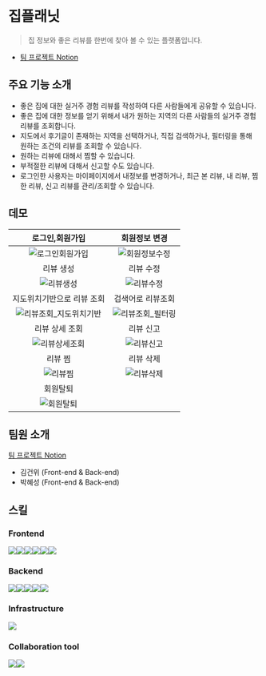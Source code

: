 # 집플래닛

> 집 정보와 좋은 리뷰를 한번에 찾아 볼 수 있는 플랫폼입니다.

- [팀 프로젝트 Notion](https://www.notion.so/d6a79d46b2f24d8cbe7fc137fcaeca35?pvs=4)

## 주요 기능 소개

- 좋은 집에 대한 실거주 경험 리뷰를 작성하여 다른 사람들에게 공유할 수 있습니다.
- 좋은 집에 대한 정보를 얻기 위해서 내가 원하는 지역의 다른 사람들의 실거주 경험 리뷰를 조회합니다.
- 지도에서 후기글이 존재하는 지역을 선택하거나, 직접 검색하거나, 필터링을 통해 원하는 조건의 리뷰를 조회할 수 있습니다.
- 원하는 리뷰에 대해서 찜할 수 있습니다.
- 부적절한 리뷰에 대해서 신고할 수도 있습니다.
- 로그인한 사용자는 마이페이지에서 내정보를 변경하거나, 최근 본 리뷰, 내 리뷰, 찜한 리뷰, 신고 리뷰를 관리/조회할 수 있습니다.

## 데모

|                                                       로그인,회원가입                                                        |                                                     회원정보 변경                                                      |
| :--------------------------------------------------------------------------------------------------------------------------: | :--------------------------------------------------------------------------------------------------------------------: |
|    ![로그인회원가입](https://github.com/ghdl023/zipplanet-frontend/assets/44239297/7d07c2a0-93f0-4e33-978c-53150fa573ae)     |  ![회원정보수정](https://github.com/ghdl023/zipplanet-frontend/assets/44239297/58a7b46b-d5f2-4228-a25d-33aa16c95730)   |
|                                                          리뷰 생성                                                           |                                                       리뷰 수정                                                        |
|       ![리뷰생성](https://github.com/ghdl023/zipplanet-frontend/assets/44239297/ab702199-9199-465d-ad9a-3e2bfe11e740)        |    ![리뷰수정](https://github.com/ghdl023/zipplanet-frontend/assets/44239297/5fa800c0-ad66-4c6c-837e-703cfbba7865)     |
|                                                  지도위치기반으로 리뷰 조회                                                  |                                                   검색어로 리뷰조회                                                    |
| ![리뷰조회_지도위치기반](https://github.com/ghdl023/zipplanet-frontend/assets/44239297/0fac0449-ac2a-47d7-af2c-db36b471c87e) | ![리뷰조회_필터링](https://github.com/ghdl023/zipplanet-frontend/assets/44239297/0c6951cf-e1ce-40c9-9f23-7fe8681cff91) |
|                                                        리뷰 상세 조회                                                        |                                                       리뷰 신고                                                        |
|     ![리뷰상세조회](https://github.com/ghdl023/zipplanet-frontend/assets/44239297/06275832-9bbe-4728-a4b8-63f15e04320f)      |    ![리뷰신고](https://github.com/ghdl023/zipplanet-frontend/assets/44239297/1df493bc-bd2e-471c-b9ed-28afd72be00d)     |
|                                                           리뷰 찜                                                            |                                                       리뷰 삭제                                                        |
|        ![리뷰찜](https://github.com/ghdl023/zipplanet-frontend/assets/44239297/5ed9d1b2-0275-43d5-9ade-37986cd13203)         |    ![리뷰삭제](https://github.com/ghdl023/zipplanet-frontend/assets/44239297/6536cad8-7b53-408f-b944-c73ac716c466)     |
|                                                           회원탈퇴                                                           |                                                                                                                        |
|       ![회원탈퇴](https://github.com/ghdl023/zipplanet-frontend/assets/44239297/daf66156-a1e7-41b4-b9b3-fa4a654a1c1a)        |                                                                                                                        |

## 팀원 소개

[팀 프로젝트 Notion](https://www.notion.so/1241527edf9240a691cccf9c280efa91?pvs=4)

- 김건위 (Front-end & Back-end)
- 박혜성 (Front-end & Back-end)

## 스킬

### Frontend

<img src="https://img.shields.io/badge/html5-E34F26?style=for-the-badge&logo=html5&logoColor=white"><img src="https://img.shields.io/badge/css-1572B6?style=for-the-badge&logo=css3&logoColor=white"><img src="https://img.shields.io/badge/javascript-F7DF1E?style=for-the-badge&logo=javascript&logoColor=black"><img src="https://img.shields.io/badge/react-61DAFB?style=for-the-badge&logo=react&logoColor=black"><img src="https://camo.githubusercontent.com/cbd019489dcca72d1fef0ce9e36d725d26108c90ca2f9cb181003c1478146e29/68747470733a2f2f696d672e736869656c64732e696f2f62616467652f766974652d3634364346463f7374796c653d666f722d7468652d6261646765266c6f676f3d76697465266c6f676f436f6c6f723d7768697465"><img src="https://camo.githubusercontent.com/76142df874f13e3cbf5219894f07b4d7c2a908edffe5868fbde475c0a56e32bb/68747470733a2f2f696d672e736869656c64732e696f2f62616467652f5265636f696c2d3030373545423f7374796c653d666f722d7468652d6261646765">

### Backend

<img src="https://img.shields.io/badge/spring-6DB33F?style=for-the-badge&logo=spring&logoColor=white"/><img src="https://img.shields.io/badge/springboot-6DB33F?style=for-the-badge&logo=springboot&logoColor=white"/><img src="https://img.shields.io/badge/gradle-02303A?style=for-the-badge&logo=gradle&logoColor=white"><img src="https://img.shields.io/badge/mybatis-000000?style=for-the-badge&logo=mybatis&logoColor=black"><img src="https://img.shields.io/badge/oracle-F80000?style=for-the-badge&logo=oracle&logoColor=white">

### Infrastructure

<img src="https://camo.githubusercontent.com/eaf6ae11364627f139aef208c6b4f2bb442d93f65a319ac92b4b11913107e860/68747470733a2f2f696d672e736869656c64732e696f2f62616467652f47697448756220416374696f6e732d3230383846463f7374796c653d666f722d7468652d6261646765266c6f676f3d47697448756220416374696f6e73266c6f676f436f6c6f723d7768697465">

### Collaboration tool

<img src="https://camo.githubusercontent.com/8d433710b84192cd318b602aadcf296eed6c443fea42c2f06fba2ce65a49a412/68747470733a2f2f696d672e736869656c64732e696f2f62616467652f4769742d4630353033323f7374796c653d666f722d7468652d6261646765266c6f676f3d476974266c6f676f436f6c6f723d7768697465"><img src="https://camo.githubusercontent.com/58b52a76b018c2ff2c079b2ebd024caa3bde71fc94b8e4d92eec8f95c277d86a/68747470733a2f2f696d672e736869656c64732e696f2f62616467652f6e6f74696f6e2d3030303030303f7374796c653d666f722d7468652d6261646765266c6f676f3d6e6f74696f6e266c6f676f436f6c6f723d7768697465"/>
